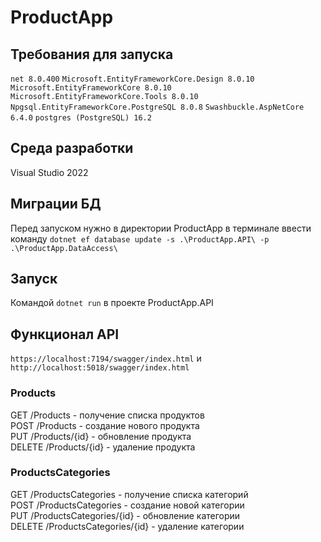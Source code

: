# ProductApp

## Требования для запуска
```net 8.0.400```
```Microsoft.EntityFrameworkCore.Design 8.0.10```
```Microsoft.EntityFrameworkCore 8.0.10```
```Microsoft.EntityFrameworkCore.Tools 8.0.10```
```Npgsql.EntityFrameworkCore.PostgreSQL 8.0.8```
```Swashbuckle.AspNetCore 6.4.0```
```postgres (PostgreSQL) 16.2```

## Среда разработки
Visual Studio 2022

## Миграции БД
Перед запуском нужно в директории ProductApp в терминале ввести команду ```dotnet ef database update -s .\ProductApp.API\ -p .\ProductApp.DataAccess\```

## Запуск
Командой ```dotnet run``` в проекте ProductApp.API

## Функционал API
```https://localhost:7194/swagger/index.html``` и ```http://localhost:5018/swagger/index.html```</br>

### Products
GET /Products - получение списка продуктов</br>
POST /Products - создание нового продукта</br>
PUT /Products/{id} - обновление продукта</br>
DELETE /Products/{id} - удаление продукта</br>

### ProductsCategories
GET /ProductsCategories - получение списка категорий</br>
POST /ProductsCategories - создание новой категории</br>
PUT /ProductsCategories/{id} - обновление категории</br>
DELETE /ProductsCategories/{id} - удаление категории</br>
